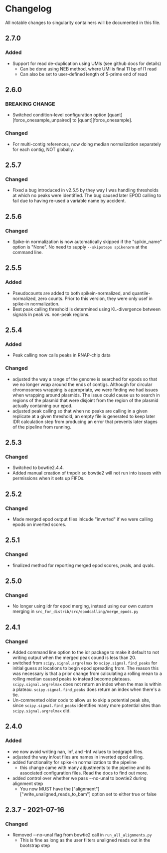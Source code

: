 # Changelog

All notable changes to singularity containers will be documented
in this file.

## 2.7.0

### Added

+ Support for read de-duplication using UMIs (see github docs for details)
    + Can be done using NEB method, where UMI is final 11 bp of I1 read
    + Can also be set to user-defined length of 5-prime end of read

## 2.6.0

### BREAKING CHANGE

+ Switched condition-level configuration option \[quant\]\[force\_onesample\_unpaired\] to
\[quant\]\[force\_onesample\].

### Changed

+ For multi-contig references, now doing median normalization separately for each contig, NOT globally.

## 2.5.7

### Changed

+ Fixed a bug introduced in v2.5.5 by they way I was handling thresholds at which no peaks were identified. The bug caused later EPOD calling to fail due to having re-used a variable name by accident.

## 2.5.6

### Changed

+ Spike-in normalization is now automatically skipped if the "spikin_name"
option is "None". No need to supply `--skipsteps spikenorm` at the command
line.

## 2.5.5

### Added

+ Pseudocounts are added to both spikein-normalized, and quantile-normalized, zero counts. Prior to this version, they were only usef in spike-in normalization.
+ Best peak calling threshold is determined using KL-divergence between signals in peak vs. non-peak regions.

## 2.5.4

### Added

+ Peak calling now calls peaks in RNAP-chip data

### Changed

+ adjusted the way a range of the genome is searched for epods so that we no longer wrap around the ends of contigs. Although for circular chromosomes wrapping is appropriate, we were finding we had issues when wrapping around plasmids. The issue could cause us to search in regions of the plasmid that were disjoint from the region of the plasmid actually containing our epod.
+ adjusted peak calling so that when no peaks are calling in a given replicate at a given threshold, an empty file is generated to keep later IDR calculation step from producing an error that prevents later stages of the pipeline from running.

## 2.5.3

### Changed

+ Switched to bowtie2.4.4. 
+ Added manual creation of tmpdir so bowtie2 will not run into issues with permissions when it sets up FIFOs.

## 2.5.2

### Changed

+ Made merged epod output files inlcude "inverted" if we were calling epods on inverted scores.

## 2.5.1

### Changed

+ finalized method for reporting merged epod scores, pvals, and qvals.

## 2.5.0

### Changed

+ No longer using idr for epod merging, instead using our own custom merging in `src_for_distrib/src/epodcalling/merge_epods.py`

## 2.4.1

### Changed

+ Added command line option to the idr package to make it default
to not writing output when the merged peak cound is less than 20.
+ switched from `scipy.signal.argrelmax` to `scipy.signal.find_peaks` for
initial guess at locations to begin epod spreading from. The reason this
was necessary is that a prior change from calculating a rolling mean to
a rolling median caused peaks to instead become plateaus.
`scipy.signal.argrelmax` does not return an index when the max is within
a plateau. `scipy.signal.find_peaks` does return an index when there's a
tie.
+ Un-commented older code to allow us to skip a potential peak site,
since `scipy.signal.find_peaks` identifies many more potential sites
than `scipy.signal.argrelmax` did.

## 2.4.0

### Added

+ we now avoid writing nan, Inf, and -Inf values to bedgraph files.
+ adjusted the way in/out files are names in inverted epod calling.
+ added functionality for spike-in normalization to the pipeline
    + this change came with many adjustments to the pipeline and
    its associated configuration files. Read the docs to find out more.
+ added control over whether we pass --no-unal to bowtie2 during alignment step
    + You now MUST have the ["alignment"]["write_unaligned_reads_to_bam"] option
     set to either true or false

## 2.3.7 - 2021-07-16

### Changed

+ Removed --no-unal flag from bowtie2 call in `run_all_alignments.py`
    + This is fine as long as the user filters unaligned reads out in the bootstrap step
